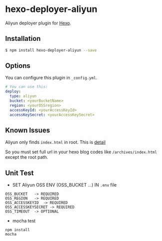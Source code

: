 # hexo-deployer-aliyun

Aliyun deployer plugin for [Hexo](http://hexo.io/).

## Installation

``` bash
$ npm install hexo-deployer-aliyun --save
```

## Options

You can configure this plugin in `_config.yml`.

``` yaml
# You can use this:
deploy:
  type: aliyun
  bucket: <yourBucketName>
  region: <yourOSSregion>
  accessKeyId: <yourAccessKeyId>
  accessKeySecret: <yourAccessKeySecret>
```

## Known Issues

Aliyun only finds `index.html` in root. This is [detail](https://help.aliyun.com/document_detail/31872.html?spm=5176.doc32081.2.2.aqynPK)

So you must set full url in your hexo blog codes like `/archives/index.html` except the root path.

## Unit Test

- SET Aliyun OSS ENV (OSS_BUCKET ...) IN `.env` file  

```
OSS_BUCKET   -> REQUIRED
OSS_REGION   -> REQUIRED
OSS_ACCESSKEYID  -> REQUIRED
OSS_ACCESSKEYSECRET -> REQUIRED
OSS_TIMEOUT  -> OPTIONAL
```

 - mocha test

```
npm install
mocha
```